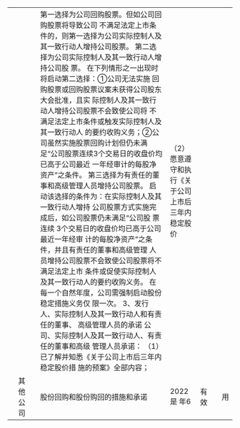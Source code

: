 <html><body><table><tr><td></td><td></td><td></td><td>第一选择为公司回购股票。但如公司回购股票将导致公司 不满足法定上市条件的，则第一选择为公司实际控制人及 其一致行动人增持公司股票。 第二选择为公司实际控制人及其一致行动人增持公司股 票。 在下列情形之一出现时将启动第二选择：①公司无法实施 回购股票或回购股票议案未获得公司股东大会批准，且实 际控制人及其一致行动人增持公司股票不会致使公司将 不满足法定上市条件或触发实际控制人及其一致行动人 的要约收购义务；②公司虽然实施股票回购计划但仍未满 足“公司股票连续3个交易日的收盘价均已高于公司最近 一年经审计的每股净资产”之条件。 第三选择为有责任的董事和高级管理人员增持公司股票。 启动该选择的条件为：在实际控制人及其一致行动人增持 公司股票方式实施完成后，如公司股票仍未满足“公司股 票连续 3个交易日的收盘价均已高于公司最近一年经审 计的每股净资产”之条件，并且有责任的董事和高级管理 人员增持公司股票不会致使公司股票将不满足法定上市 条件或促使实际控制人及其一致行动人的要约收购义务。 在每一个自然年度，公司需强制启动股份稳定措施义务仅 限一次。 3、发行人、实际控制人及其一致行动人和有责任的董事、 高级管理人员的承诺 公司、实际控制人及其一致行动人、有责任的董事和高级 管理人员承诺： （1）已了解并知悉《关于公司上市后三年内稳定股价措 施的预案》全部内容；</td><td>（2）愿意遵守和执行《关于公司上市后三年内稳定股价</td><td></td><td></td><td></td></tr><tr><td></td><td>其他公司</td><td></td><td>股份回购和股份购回的措施和承诺</td><td>2022 是 年6</td><td>有效</td><td></td><td>用</td></tr></table></body></html>  
